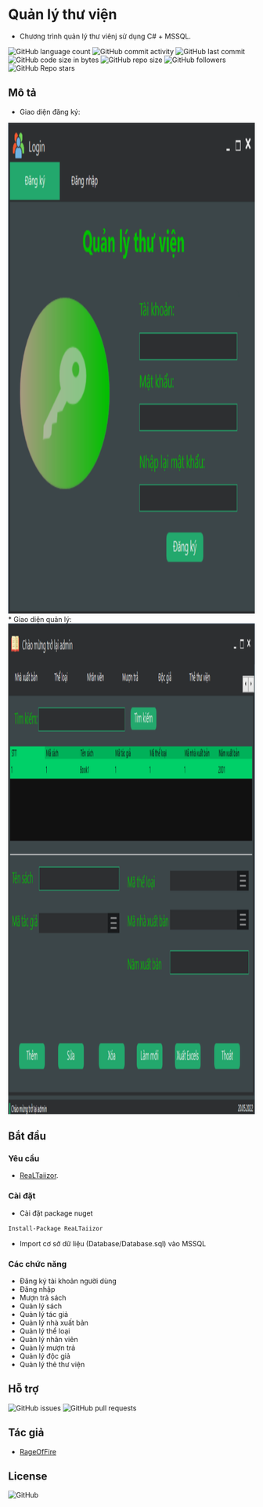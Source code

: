 # Quản lý thư viện

* Chương trình quản lý thư viênj sử dụng C# + MSSQL.

![GitHub language count](https://img.shields.io/github/languages/count/RageOfFire/Library-System)
![GitHub commit activity](https://img.shields.io/github/commit-activity/m/RageOfFire/Library-System)
![GitHub last commit](https://img.shields.io/github/last-commit/RageOfFire/Library-System)
![GitHub code size in bytes](https://img.shields.io/github/languages/code-size/RageOfFire/Library-System)
![GitHub repo size](https://img.shields.io/github/repo-size/RageOfFire/Library-System)
![GitHub followers](https://img.shields.io/github/followers/RageOfFire)
![GitHub Repo stars](https://img.shields.io/github/stars/RageOfFire/Library-System)

## Mô tả

* Giao diện đăng ký:

<div align="center">
<img src="/IMG/DangKy.png" width="1000" height="1000">
</div>
* Giao diện quản lý:

<div align="center">
<img src="/IMG/QuanLy.png" width="1000" height="1000">
</div>

## Bắt đầu

### Yêu cầu

* [ReaLTaiizor](https://github.com/Taiizor/ReaLTaiizor).

### Cài đặt

* Cài đặt package nuget

```sh
Install-Package ReaLTaiizor
```

* Import cơ sở dữ liệu (Database/Database.sql) vào MSSQL

### Các chức năng

* Đăng ký tài khoản người dùng
* Đăng nhập
* Mượn trả sách
* Quản lý sách
* Quản lý tác giả
* Quản lý nhà xuất bản
* Quản lý thể loại
* Quản lý nhân viên
* Quản lý mượn trả
* Quản lý độc giả
* Quản lý thẻ thư viện

## Hỗ trợ

![GitHub issues](https://img.shields.io/github/issues/RageOfFire/Library-System)
![GitHub pull requests](https://img.shields.io/github/issues-pr/RageOfFire/Library-System)

## Tác giả

* [RageOfFire](https://github.com/RageOfFire)

## License

![GitHub](https://img.shields.io/github/license/RageOfFire/Library-System)
